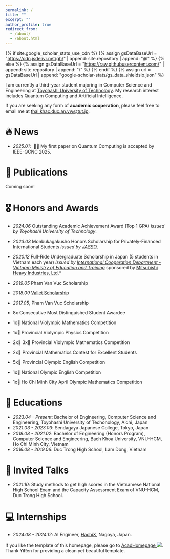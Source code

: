 ```yaml
---
permalink: /
title: ""
excerpt: ""
author_profile: true
redirect_from: 
  - /about/
  - /about.html
---
```


{% if site.google_scholar_stats_use_cdn %}
{% assign gsDataBaseUrl = "https://cdn.jsdelivr.net/gh/" | append: site.repository | append: "@" %}
{% else %}
{% assign gsDataBaseUrl = "https://raw.githubusercontent.com/" | append: site.repository | append: "/" %}
{% endif %}
{% assign url = gsDataBaseUrl | append: "google-scholar-stats/gs_data_shieldsio.json" %}

<span class='anchor' id='about-me'></span>

I am currently a third-year student majoring in Computer Science and Engineering at <a href='https://www.tut.ac.jp/'>Toyohashi University of Technology</a>. 
My research interest includes Quantum Computing and Artificial Intelligence.

If you are seeking any form of <strong>academic cooperation</strong>, please feel free to email me at <a href="mailto:thai.khac.duc.an.vw@tut.jp">thai.khac.duc.an.vw@tut.jp</a>.

<!-- I have published more than 100 papers at the top international AI conferences with total 
<a href='https://scholar.google.com/citations?user=DhtAFkwAAAAJ'>google scholar citations <strong><span id='total_cit'>260000+</span></strong></a> 
(You can also use google scholar badge <a href='https://scholar.google.com/citations?user=DhtAFkwAAAAJ'>
<img src="https://img.shields.io/endpoint?url={{ url | url_encode }}&logo=Google%20Scholar&labelColor=f6f6f6&color=9cf&style=flat&label=citations"></a>). -->


# 🔥 News
- *2025.01*: &nbsp;🎉🎉 My first paper on Quantum Computing is accepted by IEEE-QCNC 2025.

# 📝 Publications 
Coming soon!

<!-- <div class='paper-box'><div class='paper-box-image'><div><div class="badge">QCNC 2025</div><img src='images/500x300.png' alt="sym" width="100%"></div></div>
<div class='paper-box-text' markdown="1">

[Tradeoff relations between accessible information and guessing probability for quantum dichotomies](https://openaccess.thecvf.com/content_cvpr_2016/papers/He_Deep_Residual_Learning_CVPR_2016_paper.pdf)

**Khac Duc An Thai**, Michele Dall'Arno

[**Project**](https://scholar.google.com/citations?view_op=view_citation&hl=zh-CN&user=DhtAFkwAAAAJ&citation_for_view=DhtAFkwAAAAJ:ALROH1vI_8AC) <strong><span class='show_paper_citations' data='DhtAFkwAAAAJ:ALROH1vI_8AC'></span></strong>
- We provided a closed-form characterization of binary conditional probability distributions where mutual information is a monotone in guessing probability, disproving previous claims about their monotonicity.
- We characterized all Von Neumann measurements that generate extremal probability distributions for any given qubit dichotomy, refining <a href="https://www.quantumlah.org/media/thesis/NCQT_AndreasKeil_PhDthesis.pdf">Keil’s conjecture</a> on the measurement that attains accessible information.
</div>
</div> -->

# 🎖 Honors and Awards
- *2024.06* Outstanding Academic Achievement Award (Top 1 GPA) *issued by Toyohashi University of Technology*. 
- *2023.03* Monbukagakusho Honors Scholarship for Privately-Financed International Students *issued by [JASSO](https://www.jasso.go.jp/en/index.html)*.
- *2020.12* Full-Ride Undergraduate Scholarship in Japan (5 students in Vietnam each year) *issued by [International Cooperation Department - Vietnam Ministry of Education and Training](https://icd.edu.vn/)* sponsored by [Mitsubishi Heavy Industries, Ltd](https://www.mhi.com/).* 

- *2019.05* Pham Van Vuc Scholarship

- *2018.09* [Vallet Scholarship](https://www.fondationvallet.org/en/scholarships/vietnam/)

- *2017.05*, Pham Van Vuc Scholarship

- 8x Consecutive Most Distinguished Student Awardee
- 1x🥇 National Violympic Mathematics Competition
- 1x🥇 Provincial Violympic Physics Competition
- 2x🥇 3x🥈 Provincial Violympic Mathematics Competition
- 2x🥈 Provincial Mathematics Contest for Excellent Students
- 5x🥈 Provincial Olympic English Competition
- 1x🥉 National Olympic English Competition
- 1x🥉 Ho Chi Minh City April Olympic Mathematics Competition

# 📖 Educations
- *2023.04 - Present*: Bachelor of Engineering, Computer Science and Engineering, Toyohashi University of Techonology, Aichi, Japan
- *2021.03 - 2023.03*: Sendagaya Japanese College, Tokyo, Japan
- *2019.08 - 2021.02*: Bachelor of Engineering (Honors Program), Computer Science and Engineering, Bach Khoa University, VNU-HCM, Ho Chi Minh City, Vietnam
- *2016.08 - 2019.06*: Duc Trong High School, Lam Dong, Vietnam

# 💬 Invited Talks
- *2021.10*: Study methods to get high scores in the Vietnamese National High School Exam and the Capacity Assessment Exam of VNU-HCM, Duc Trong High School. 

# 💻 Internships
- *2024.08 - 2024.12*: AI Engineer, [HachiX](https://www.hachi-x.com/), Nagoya, Japan.

If you like the template of this homepage, please go to <a href="https://github.com/RayeRen/acad-homepage.github.io">AcadHomepage <img src="https://img.shields.io/github/stars/RayeRen/acad-homepage.github.io?style=social"></a>. Thank YiRen for providing a clean yet beautiful template.